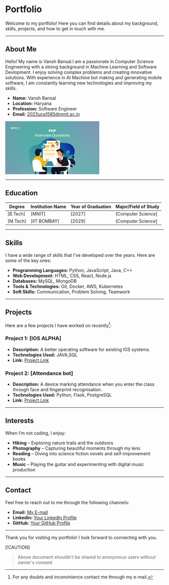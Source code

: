 # Portfolio

Welcome to my portfolio! Here you can find details about my background, skills, projects, and how to get in touch with me.

---

## About Me

Hello! My name is Vansh Bansal.I am a passionate in Computer Science Engineering with a strong background in Machine Learning and Software Devlopment. I enjoy solving complex problems and creating innovative solutions. With experience in AI Machine bot making and generating mobile software, I am constantly learning new technologies and improving my skills.

- **Name:** Vansh Bansal
- **Location:** Haryana
- **Profession:** Software Engineer
- **Email:** 2023ucp1585@mnit.ac.in

![Profile Picture](images1.jpeg)

---

## Education

| Degree             | Institution Name  | Year of Graduation | Major/Field of Study  |
|--------------------|-------------------|--------------------|-----------------------|
| [B.Tech]           | [MNIT]            | [2027]             | [Computer Science]    |
| [M.Tech]           | [IIT BOMBAY]      | [2029]             | [Computer Science]    |

---

## Skills

I have a wide range of skills that I’ve developed over the years. Here are some of the key ones:

- **Programming Languages:** Python, JavaScript, Java, C++
- **Web Development:** HTML, CSS, React, Node.js
- **Databases:** MySQL, MongoDB
- **Tools & Technologies:** Git, Docker, AWS, Kubernetes
- **Soft Skills:** Communication, Problem Solving, Teamwork

---

## Projects

Here are a few projects I have worked on recently[^1]:
[^1]:For any doubts and inconvinience contact me through my e-mail.

### Project 1: [IOS ALPHA]
- **Description:** A better operating software for existing IOS systems.
- **Technologies Used:** JAVA,SQL
- **Link:** [Project Link](https://www.example.com/project)

### Project 2: [Attendance bot]
- **Description:** A device marking attendance when you enter the class through face and fingerprint recognisation.
- **Technologies Used:** Python, Flask, PostgreSQL
- **Link:** [Project Link](https://www.example.com/project)

---

## Interests

When I’m not coding, I enjoy:

- **Hiking** – Exploring nature trails and the outdoors
- **Photography** – Capturing beautiful moments through my lens
- **Reading** – Diving into science fiction novels and self-improvement books
- **Music** – Playing the guitar and experimenting with digital music production

---

## Contact

Feel free to reach out to me through the following channels:

- **Email:** [My E-mail](mailto:2023ucp1585@mnit.ac.in)
- **LinkedIn:** [Your LinkedIn Profile](https://www.linkedin.com/in/yourprofile)
- **GitHub:** [Your GitHub Profile](https://github.com/yourprofile)

---

Thank you for visiting my portfolio! I look forward to connecting with you.


[!CAUTION]
> Above document shouldn't be shared to anonymous users without owner's consent